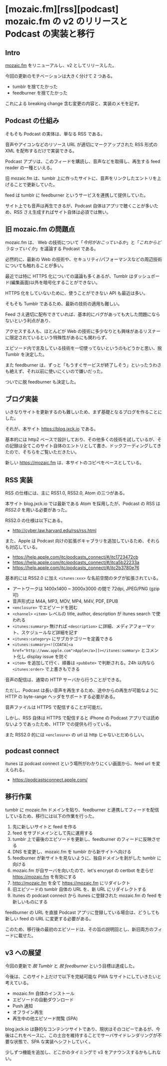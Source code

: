# [mozaic.fm][rss][podcast] mozaic.fm の v2 のリリースと Podcast の実装と移行

## Intro

[mozaic.fm](https://mozaic.fm) をリニューアルし、v2 としてリリースした。

今回の更新のモチベーションは大きく分けて 2 つある。

- tumblr を捨てたかった
- feedburner を捨てたかった

これによる breaking change 含む変更の内容と、実装のメモを記す。


## Podcast の仕組み

そもそも Podcast の実体は、単なる RSS である。

音声やアイコンなどのリソース URL が適切にマークアップされた RSS 形式の XML を配布するだけで実装できる。

Podcast アプリは、このフィードを購読し、音声などを取得し、再生する feed reader の一種といえる。

旧 mozaic.fm は、tumblr 上に作ったサイトに、音声をリンクしたエントリを上げることで更新していた。

feed は tumblr に feedburner というサービスを連携して提供していた。

サイト上でも音声は再生できるが、Podcast 自体はアプリで聴くことが多いため、RSS さえ生成すればサイト自体は必須では無い。


## 旧 mozaic.fm の問題点

mozaic.fm は、 Web の技術について「*今何がおこっているか*」と「*これからどうなっていくか*」を議論する Podcast である。

必然的に、最新の Web の技術や、セキュリティ/パフォーマンスなどの周辺技術についても触れることが多い。

最近では特に HTTPS 化についての議論も多くあるが、Tumblr はダッシュボード(編集画面)以外を暗号化することができない。

HTTPS 化をしていないために、使うことができない API も最近は多い。

そもそも Tumblr であるため、最新の技術の適用も難しい。

Feed さえ適切に配布できていれば、基本的にバグがあっても大した問題にならないという利点があり、

アクセスする人も、ほとんどが Web の技術に多少なりとも興味があるリスナーに限定されているという特殊性があるにも関わらず、

エピソード内で言及している技術を一切使ってないというのもどうかと思い、脱 Tumblr を決定した。

また feedburner は、ずっと「もうすぐサービスが終了しそう」といったうわさも絶えず、それ以前に使いにくいので嫌いだった。

ついでに脱 feedburner も決定した。


## ブログ実装

いきなりサイトを更新するのも難しいため、まず基礎となるブログを作ることにした。

それが、本サイト https://blog.jxck.io である。

基本的には http2 ベースで設計しており、その他多くの技術を試しているが、その記録は全てこのサイト自体のエントリとして書き、ドックフーディングしてきたので、そちらをご覧いただきたい。

新しい https://mozaic.fm は、本サイトのコピペをベースとしている。


## RSS 実装

RSS の仕様には、主に RSS1.0, RSS2.0, Atom の三つがある。

本サイト blog.jxck.io では最新である Atom を採用したが、Podcast の RSS は *RSS2.0* を用いる必要があった。

RSS2.0 の仕様は以下にある。

- http://cyber.law.harvard.edu/rss/rss.html

また、Apple は Podcast 向けの拡張ボキャブラリを追加しているため、それらも対応している。

- https://help.apple.com/itc/podcasts_connect/#/itc1723472cb
- https://help.apple.com/itc/podcasts_connect/#/itca5b22233a
- https://help.apple.com/itc/podcasts_connect/#/itc2b3780e76

基本的には RSS2.0 に加え `<itunes:xxx>` な名前空間のタグが拡張されている。

- アートワークは 1400x1400 ~ 3000x3000 の間で 72dpi, JPEG/PNG (gzip 可)
- 音声形式は M4A, MP3, MOV, MP4, M4V, PDF, EPUB
- `<enclosure>` でエピソードを囲む
- `<channel>` `<item>` レベルの title, author, description が itunes search で使われる
- `<itunes:summary>` 無ければ `<description>` に詳細、メディアフォーマット、スケジュールなど詳細を記す
- `<itunes:category>` にサブカテゴリーを定義できる
- `<itunes:summary><![CDATA[<a href="http://www.apple.com">Apple</a>]]></itunes:summary>` とコメント化し display issue を防ぐ
- `<item>` を追加して行く、順番は `<pubDate>` で判断される。24h 以内なら `<itunes:order>` で上書きもできる

音声の配信は、通常の HTTP サーバから行うことができる。

ただし、Podcast は長い音声を再生するため、途中からの再生が可能なように HTTP の byte-range ヘッダをサポートする必要がある。

音声ファイルは HTTPS で配信することが可能だ。

しかし、RSS 自体は HTTPS で配信すると iPhone の Podcast アプリでは読めないようであったため、HTTP での提供も行っている。

また RSS2.0 的には `<enclosure>` の url は http じゃないとだめらしい。


## podcast connect

itunes は podcast connect という場所がわかりにくい画面から、feed url を変えられる。

- https://podcastsconnect.apple.com/


## 移行作業

tumblr に mozaic.fm ドメインを貼り、feedburner と連携してフィードを配信しているため、移行には以下の作業を行った。

1. 先に新しいサイトと feed を作る
2. feed をサブドメインとして先に運用する
3. tumblr 上で最後のエピソードを更新し、feedburner のフィードに反映させる
4. DNS を変更し、mozaic.fm を tumblr から新サイトへ向ける
5. feedburner が新サイトを見ないように、独自ドメインを剥がした tumblr に向ける
6. mozaic.fm が自サーバを向いたので、let's encrypt の certbot を走らせ https://mozaic.fm を有効にする
7. http://mozaic.fm を全て https://mozaic.fm にリダイレクト
8. 旧エピソードの tumblr 自体の URL を、新 URL にリダイレクトする
9. itunes の podcast connect から itunes に登録された mozaic.fm の feed を新しいものにする

feedburner の URL を直接 Podcast アプリに登録している場合は、どうしても新しい feed の URL に変更する必要がある。

このため、移行後の最初のエピソードは、その旨の説明回とし、新旧両方のフィードに載せた。


## v3 への展望

今回の更新で *脱 Tumblr* と *脱 feedburner* という目標は達成した。

今後は、このサイト上だけで以下を完結可能な PWA なサイトにしていきたいと考えている。

- mozaic.fm 自体のインストール
- エピソードの自動ダウンロード
- Push 通知
- オフライン再生
- 再生中の他エピソード閲覧 (SPA)

blog.jxck.io は静的なコンテンツサイトであり、現状はそのコピーであるが、今後はこれをベースに、この土台を維持することでサーバサイドレンダリングが不要な状態で、SPA な実装へシフトしていく。

少しずつ機能を追加し、どこかのタイミングで v3 をアナウンスするかもしれない。